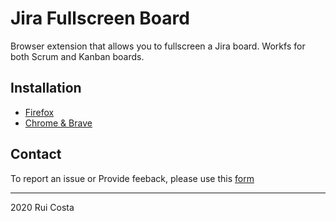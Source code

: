 # Jira Fullscreen Board
Browser extension that allows you to fullscreen a Jira board.
Workfs for both Scrum and Kanban boards.

## Installation
- [Firefox](https://addons.mozilla.org/en-GB/firefox/addon/full-screen-jira-board/)
- [Chrome & Brave](https://chrome.google.com/webstore/detail/abgdodilpdmlbbjdkigghkbgiloinide)

## Contact
To report an issue or Provide feeback, please use this [form](https://forms.office.com/Pages/ResponsePage.aspx?id=DQSIkWdsW0yxEjajBLZtrQAAAAAAAAAAAAFhIIjx8PRURURMVVU4VzVEVVdWS0RYRUFMSjhOMUxLQS4u)

---
2020 Rui Costa
